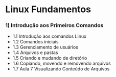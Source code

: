 # Linux Fundamentos


### 1) Introdução aos Primeiros Comandos

- 1.1 Introdução aos comandos Linux
- 1.2 Comandos iniciais
- 1.3 Gerenciamento de usuários
- 1.4 Arquivos e pastas
- 1.5 Criando e mudando de diretório
- 1.6 Copiando, movendo e removendo arquivos
- 1.7 Aula 7 Visualizando Conteúdo de Arquivos
